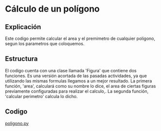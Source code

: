 # Cálculo de un polígono

## Explicación
Este codigo permite calcular el area y el premimetro de cualquier poligono, segun los parametros que coloquemos.

## Estructura
El codigo cuenta con una clase llamada 'Figura' que contiene dos funciones. Es una versión acortada de las pasadas actividades, ya que utilizando las mismas formulas llegamos a un mejor resultado. La primera función, 'area', calculará como su nombre lo dice, el area de ciertas figuras previamente configuradas para realizar el calculo,. La segunda función, 'calcular perimetro' calcula lo dicho.

## Codigo
[poligono.py](https://github.com/Devcrow24/POO1/blob/main/Actividad%2003%20-%20Cálculo%20de%20un%20poligono/polígono.py)